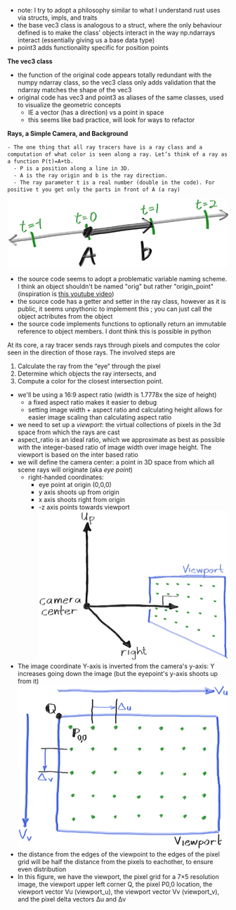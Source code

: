 - note: I try to adopt a philosophy similar to what I understand rust uses via structs, impls, and traits
- the base vec3 class is analogous to a struct, where the only behaviour defined is to make the class' objects interact in the way np.ndarrays interact (essentially giving us a base data type)
- point3 adds functionality specific for position points

**The vec3 class**
-  the function of the original code appears totally redundant with the numpy ndarray class, so the vec3 class only adds validation that the ndarray matches the shape of the vec3
-  original code has vec3 and point3 as aliases of the same classes, used to visualize the geometric concepts
   -  IE a vector (has a direction) vs a point in space
   -  this seems like bad practice, will look for ways to refactor

**Rays, a Simple Camera, and Background**
```
- The one thing that all ray tracers have is a ray class and a computation of what color is seen along a ray. Let’s think of a ray as a function P(t)=A+tb. 
  - P is a position along a line in 3D. 
  - A is the ray origin and b is the ray direction. 
  - The ray parameter t is a real number (double in the code). For positive t you get only the parts in front of A (a ray)
```

![alt text](rayfunction.png)

- the source code seems to adopt a problematic variable naming scheme. I think an object shouldn't be named "orig" but rather "origin_point" (inspiration is [this youtube video](https://www.youtube.com/watch?v=-J3wNP6u5YU&t=31s&pp=ygUQbmFtaW5nIHZhcmlhYmxlcw%3D%3D))
- the source code has a getter and setter in the ray class, however as it is public, it seems unpythonic to implement this ; you can just call the object actributes from the object
- the source code implements functions to optionally return an immutable reference to object members. I dont think this is possible in python


At its core, a ray tracer sends rays through pixels and computes the color seen in the direction of those rays. The involved steps are
1. Calculate the ray from the “eye” through the pixel
2. Determine which objects the ray intersects, and
3. Compute a color for the closest intersection point.
- we'll be using a 16:9 aspect ratio (width is 1.7778x the size of height)
  - a fixed aspect ratio makes it easier to debug
  - setting image width + aspect ratio and calculating height allows for easier image scaling than calculating aspect ratio
- we need to set up a *viewport*: the virtual collections of pixels in the 3d space from which the rays are cast
- aspect_ratio is an ideal ratio, which we approximate as best as possible with the integer-based ratio of image width over image height. The viewport is based on the inter based ratio
- we will define the camera center: a point in 3D space from which all scene rays will originate (aka *eye point*)
  - right-handed coordinates:
    - eye point at origin (0,0,0)
    - y axis shoots up from origin
    - x axis shoots right from origin
    - -z axis points towards viewport
![alt text](camera_geometry.png)
- The image coordinate Y-axis is inverted from the camera's y-axis: Y increases going down the image (but the eyepoint's y-axis shoots up from it)
![Viewport and pixel grid](viewpoint_and_p_grid.png)
- the distance from the edges of the viewpoint to the edges of the pixel grid will be half the distance from the pixels to eachother, to ensure even distribution
- In this figure, we have the viewport, the pixel grid for a 7×5 resolution image, the viewport upper left corner Q, the pixel P0,0 location, the viewport vector Vu (viewport_u), the viewport vector Vv (viewport_v), and the pixel delta vectors Δu and Δv
